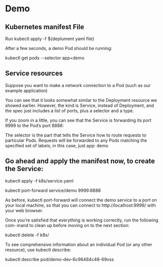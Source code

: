 # Demo

## Kubernetes manifest File

Run kubectl apply -f ${deplument yaml file}

After a few seconds, a demo Pod should be running:

kubectl get pods --selector app=demo


## Service resources

Suppose you want to make a network connection to a Pod (such as our example application)

You can see that it looks somewhat similar to the Deployment resource we showed earlier. However, the kind is Service, instead of Deployment, and the spec just includes a list of ports, plus a selector and a type.

If you zoom in a little, you can see that the Service is forwarding its port 9999 to the Pod’s port 8888:

The selector is the part that tells the Service how to route requests to particular Pods. Requests will be forwarded to any Pods matching the specified set of labels; in this case, just app: demo


## Go ahead and apply the manifest now, to create the Service:

kubectl apply -f k8s/service.yaml

kubectl port-forward service/demo 9999:8888

As before, kubectl port-forward will connect the demo service to a port on your local machine, so that you can connect to http://localhost:9999/ with your web browser.

Once you’re satisfied that everything is working correctly, run the following com‐ mand to clean up before moving on to the next section:

kubectl delete -f k8s/


To see comprehensive information about an individual Pod (or any other resource), use kubectl describe:

kubectl describe pod/demo-dev-6c96484c48-69vss
